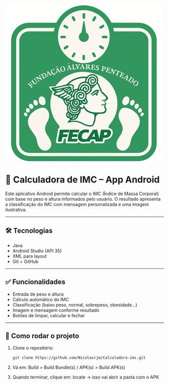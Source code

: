 ![Capa do Projeto](capa_imc.png)


# 📱 Calculadora de IMC – App Android

Este aplicativo Android permite calcular o IMC (Índice de Massa Corporal) com base no peso e altura informados pelo usuário. O resultado apresenta a classificação do IMC com mensagem personalizada e uma imagem ilustrativa.

---

## 🛠️ Tecnologias

- Java
- Android Studio (API 35)
- XML para layout
- Git + GitHub

---

## ✅ Funcionalidades

- Entrada de peso e altura
- Cálculo automático do IMC
- Classificação (baixo peso, normal, sobrepeso, obesidade...)
- Imagem e mensagem conforme resultado
- Botões de limpar, calcular e fechar

---

## 🚀 Como rodar o projeto

1. Clone o repositório:
   ```bash
   git clone https://github.com/Nicolasrjm/Calculadora-imc.git
2. Vá em:
Build > Build Bundle(s) / APK(s) > Build APK(s)

3. Quando terminar, clique em:
locate → isso vai abrir a pasta com o APK
